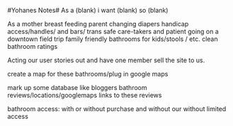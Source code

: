 #Yohanes Notes#
As a (blank) i want (blank) so (blank)

As a mother breast feeding
parent changing diapers
handicap access/handles/ and bars/
trans safe
care-takers and patient going on a downtown field trip
family friendly bathrooms for kids/stools / etc.
clean bathroom ratings

Acting our user stories out and have one member sell the site to us.

create a map for these bathrooms/plug in google maps

mark up some database like bloggers bathroom reviews/locations/googlemaps links to these reviews

bathroom access: with or without purchase and without our without limited access
